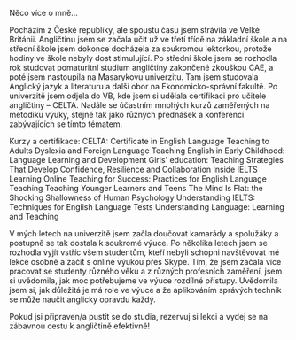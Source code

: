 Něco více o mně…

Pocházím z České republiky, ale spoustu času jsem strávila ve Velké Británii. Angličtinu jsem se začala učit už ve třetí třídě na základní škole a na střední škole jsem dokonce docházela za soukromou lektorkou, protože hodiny ve škole nebyly dost stimulující. Po střední škole jsem se rozhodla rok studovat pomaturitní studium angličtiny zakončené zkouškou CAE, a poté jsem nastoupila na Masarykovu univerzitu. Tam jsem studovala Anglický jazyk a literaturu a další obor na Ekonomicko-správní fakultě. Po univerzitě jsem odjela do VB, kde jsem si udělala certifikaci pro učitele angličtiny – CELTA. Nadále se účastním mnohých kurzů zaměřených na metodiku výuky, stejně tak jako různých přednášek a konferencí zabývajících se tímto tématem.

Kurzy a certifikace:
CELTA: Certificate in English Language Teaching to Adults
Dyslexia and Foreign Language Teaching
English in Early Childhood: Language Learning and Development
Girls' education: Teaching Strategies That Develop Confidence, Resilience and Collaboration
Inside IELTS
Learning Online
Teaching for Success: Practices for English Language Teaching
Teaching Younger Learners and Teens
The Mind Is Flat: the Shocking Shallowness of Human Psychology
Understanding IELTS: Techniques for English Language Tests
Understanding Language: Learning and Teaching

V mých letech na univerzitě jsem začla doučovat kamarády a spolužáky a postupně se tak dostala k soukromé výuce. Po několika letech jsem se rozhodla vyjít vstříc všem studentům, kteří nebyli schopni navštěvovat mé lekce osobně a začít s online výukou přes Skype. Tím, že jsem začala více pracovat se studenty různého věku a z různých profesních zaměření, jsem si uvědomila, jak moc potřebujeme ve výuce rozdílné přístupy. Uvědomila jsem si, jak důležitá je má role ve výuce a že aplikováním správých technik se může naučit anglicky opravdu každý.

Pokud jsi připraven/a pustit se do studia, ﻿﻿rezervuj si lekci a vydej se na zábavnou cestu k angličtině efektivně!
